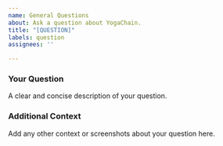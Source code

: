 ```yaml
---
name: General Questions
about: Ask a question about YogaChain.
title: "[QUESTION]"
labels: question
assignees: ''

---
```


### Your Question
A clear and concise description of your question.

### Additional Context
Add any other context or screenshots about your question here.

